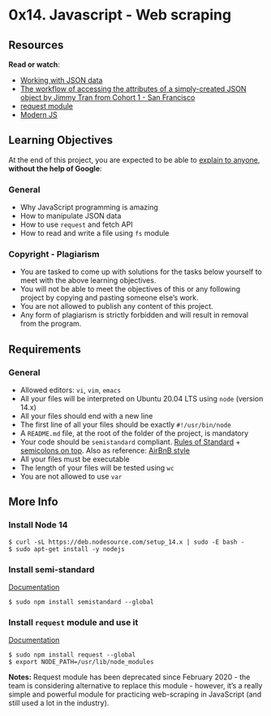 # 0x14. Javascript - Web scraping

<div class="panel-body">
    <h2>Resources</h2>

<p><strong>Read or watch</strong>:</p>

<ul>
<li><a href="/rltoken/ONv-sSv-FA87Mc5rMZmO6A" title="Working with JSON data" target="_blank">Working with JSON data</a> </li>
<li><a href="/rltoken/zm0h7FqpQCZZpPZqxxwLxA" title="The workflow of accessing the attributes of a simply-created JSON object by Jimmy Tran from Cohort 1 - San Francisco" target="_blank">The workflow of accessing the attributes of a simply-created JSON object by Jimmy Tran from Cohort 1 - San Francisco</a> </li>
<li><a href="/rltoken/goymbxGy-cTc5ZdKBTUcTQ" title="request module" target="_blank">request module</a> </li>
<li><a href="/rltoken/j2PStAUtVPdXKwrrFxpt0g" title="Modern JS" target="_blank">Modern JS</a> </li>
</ul>

<h2>Learning Objectives</h2>

<p>At the end of this project, you are expected to be able to <a href="/rltoken/yZIL5HK-2hHAP-RJF6yInQ" title="explain to anyone" target="_blank">explain to anyone</a>, <strong>without the help of Google</strong>:</p>

<h3>General</h3>

<ul>
<li>Why JavaScript programming is amazing</li>
<li>How to manipulate JSON data</li>
<li>How to use <code>request</code> and fetch API</li>
<li>How to read and write a file using <code>fs</code> module</li>
</ul>

<h3>Copyright - Plagiarism</h3>

<ul>
<li>You are tasked to come up with solutions for the tasks below yourself to meet with the above learning objectives.</li>
<li>You will not be able to meet the objectives of this or any following project by copying and pasting someone else’s work. </li>
<li>You are not allowed to publish any content of this project.</li>
<li>Any form of plagiarism is strictly forbidden and will result in removal from the program.</li>
</ul>

<h2>Requirements</h2>

<h3>General</h3>

<ul>
<li>Allowed editors: <code>vi</code>, <code>vim</code>, <code>emacs</code></li>
<li>All your files will be interpreted on Ubuntu 20.04 LTS using <code>node</code> (version 14.x)</li>
<li>All your files should end with a new line</li>
<li>The first line of all your files should be exactly <code>#!/usr/bin/node</code></li>
<li>A <code>README.md</code> file, at the root of the folder of the project, is mandatory</li>
<li>Your code should be <code>semistandard</code> compliant. <a href="/rltoken/W9rASrTqkF-xXjcwomrMLw" title="Rules of Standard" target="_blank">Rules of Standard</a> + <a href="/rltoken/GXh9DyGGivUB7pdq9Oqmzg" title="semicolons on top" target="_blank">semicolons on top</a>. Also as reference: <a href="/rltoken/NZR55f9vk1dZXj5q7UI5mQ" title="AirBnB style" target="_blank">AirBnB style</a></li>
<li>All your files must be executable</li>
<li>The length of your files will be tested using <code>wc</code></li>
<li>You are not allowed to use <code>var</code></li>
</ul>

<h2>More Info</h2>

<h3>Install Node 14</h3>

<pre><code>$ curl -sL https://deb.nodesource.com/setup_14.x | sudo -E bash -
$ sudo apt-get install -y nodejs
</code></pre>

<h3>Install semi-standard</h3>

<p><a href="/rltoken/GXh9DyGGivUB7pdq9Oqmzg" title="Documentation" target="_blank">Documentation</a></p>

<pre><code>$ sudo npm install semistandard --global
</code></pre>

<h3>Install <code>request</code> module and use it</h3>

<p><a href="/rltoken/goymbxGy-cTc5ZdKBTUcTQ" title="Documentation" target="_blank">Documentation</a></p>

<pre><code>$ sudo npm install request --global
$ export NODE_PATH=/usr/lib/node_modules
</code></pre>

<p><strong>Notes:</strong> Request module has been deprecated since February 2020 - the team is considering alternative to replace this module - however, it’s a really simple and powerful module for practicing web-scraping in JavaScript (and still used a lot in the industry).</p>

  </div>